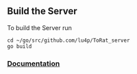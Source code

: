 ## Build the Server 
To build the Server run
```
cd ~/go/src/github.com/lu4p/ToRat_server
go build
```

### [Documentation](https://github.com/lu4p/ToRat/blob/master/README.md)
